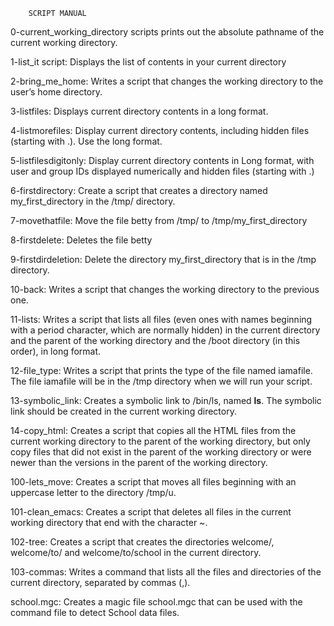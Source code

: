 		SCRIPT MANUAL
0-current_working_directory scripts prints out the absolute pathname of the current working directory.

1-list_it script: Displays the list of contents in your current directory

2-bring_me_home: Writes a script that changes the working directory to the user’s home directory.

3-listfiles: Displays current directory contents in a long format.

4-listmorefiles: Display current directory contents, including hidden files (starting with .). Use the long format.

5-listfilesdigitonly: Display current directory contents in Long format, with user and group IDs displayed numerically and hidden files (starting with .) 

6-firstdirectory: Create a script that creates a directory named my_first_directory in the /tmp/ directory.

7-movethatfile: Move the file betty from /tmp/ to /tmp/my_first_directory

8-firstdelete: Deletes the file betty

9-firstdirdeletion: Delete the directory my_first_directory that is in the /tmp directory.

10-back: Writes  a script that changes the working directory to the previous one.

11-lists: Writes a script that lists all files (even ones with names beginning with a period character, which are normally hidden) in the current directory and the parent of the working directory and the /boot directory (in this order), in long format.

12-file_type: Writes a script that prints the type of the file named iamafile. The file iamafile will be in the /tmp directory when we will run your script.

13-symbolic_link: Creates  a symbolic link to /bin/ls, named __ls__. The symbolic link should be created in the current working directory.

14-copy_html: Creates a script that copies all the HTML files from the current working directory to the parent of the working directory, but only copy files that did not exist in the parent of the working directory or were newer than the versions in the parent of the working directory.

100-lets_move: Creates a script that moves all files beginning with an uppercase letter to the directory /tmp/u.

101-clean_emacs: Creates a script that deletes all files in the current working directory that end with the character ~.

102-tree: Creates a script that creates the directories welcome/, welcome/to/ and welcome/to/school in the current directory.

103-commas: Writes a command that lists all the files and directories of the current directory, separated by commas (,).

school.mgc: Creates a magic file school.mgc that can be used with the command file to detect School data files.

